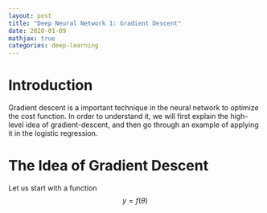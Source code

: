 ```yaml
---
layout: post
title: "Deep Neural Network 1: Gradient Descent"
date: 2020-01-09
mathjax: true
categories: deep-learning
---
```


# Introduction

Gradient descent is a important technique in the neural network to optimize the cost function. In order to understand it, we will first explain the high-level idea of gradient-descent, and then go through an example of applying it in the logistic regression.

# The Idea of Gradient Descent
Let us start with a function $$ y = f(\theta) $$




